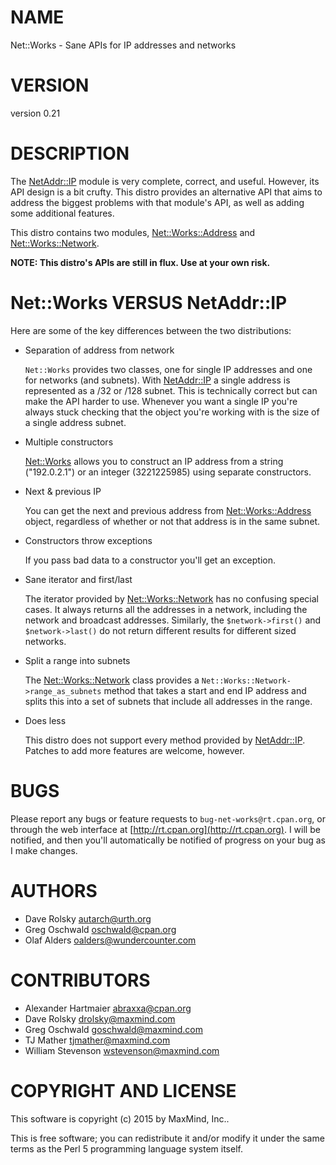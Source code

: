 # NAME

Net::Works - Sane APIs for IP addresses and networks

# VERSION

version 0.21

# DESCRIPTION

The [NetAddr::IP](https://metacpan.org/pod/NetAddr::IP) module is very complete, correct, and useful. However, its
API design is a bit crufty. This distro provides an alternative API that aims
to address the biggest problems with that module's API, as well as adding some
additional features.

This distro contains two modules, [Net::Works::Address](https://metacpan.org/pod/Net::Works::Address) and
[Net::Works::Network](https://metacpan.org/pod/Net::Works::Network).

**NOTE: This distro's APIs are still in flux. Use at your own risk.**

# Net::Works VERSUS NetAddr::IP

Here are some of the key differences between the two distributions:

- Separation of address from network

    `Net::Works` provides two classes, one for single IP addresses and one for
    networks (and subnets). With [NetAddr::IP](https://metacpan.org/pod/NetAddr::IP) a single address is represented as
    a /32 or /128 subnet. This is technically correct but can make the API harder
    to use. Whenever you want a single IP you're always stuck checking that the
    object you're working with is the size of a single address subnet.

- Multiple constructors

    [Net::Works](https://metacpan.org/pod/Net::Works) allows you to construct an IP address from a string ("192.0.2.1")
    or an integer (3221225985) using separate constructors.

- Next & previous IP

    You can get the next and previous address from [Net::Works::Address](https://metacpan.org/pod/Net::Works::Address) object,
    regardless of whether or not that address is in the same subnet.

- Constructors throw exceptions

    If you pass bad data to a constructor you'll get an exception.

- Sane iterator and first/last

    The iterator provided by [Net::Works::Network](https://metacpan.org/pod/Net::Works::Network) has no confusing special
    cases. It always returns all the addresses in a network, including the network
    and broadcast addresses. Similarly, the `$network->first()` and `$network->last()` do not return different results for different sized networks.

- Split a range into subnets

    The [Net::Works::Network](https://metacpan.org/pod/Net::Works::Network) class provides a `Net::Works::Network->range_as_subnets` method that takes a start and end IP
    address and splits this into a set of subnets that include all addresses in
    the range.

- Does less

    This distro does not support every method provided by [NetAddr::IP](https://metacpan.org/pod/NetAddr::IP). Patches
    to add more features are welcome, however.

# BUGS

Please report any bugs or feature requests to `bug-net-works@rt.cpan.org`, or
through the web interface at [http://rt.cpan.org](http://rt.cpan.org).  I will be notified, and
then you'll automatically be notified of progress on your bug as I make
changes.

# AUTHORS

- Dave Rolsky <autarch@urth.org>
- Greg Oschwald <oschwald@cpan.org>
- Olaf Alders <oalders@wundercounter.com>

# CONTRIBUTORS

- Alexander Hartmaier <abraxxa@cpan.org>
- Dave Rolsky <drolsky@maxmind.com>
- Greg Oschwald <goschwald@maxmind.com>
- TJ Mather <tjmather@maxmind.com>
- William Stevenson <wstevenson@maxmind.com>

# COPYRIGHT AND LICENSE

This software is copyright (c) 2015 by MaxMind, Inc..

This is free software; you can redistribute it and/or modify it under
the same terms as the Perl 5 programming language system itself.
